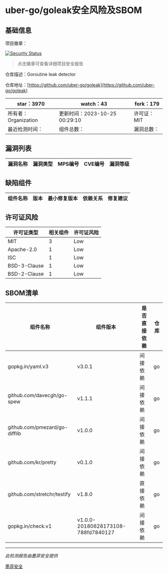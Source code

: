 # uber-go/goleak安全风险及SBOM

## 基础信息

项目徽章：

[![Security Status](https://www.murphysec.com/platform3/v31/badge/1723766962470735872.svg)](https://www.murphysec.com/console/report/1722320224162705408/1723766962470735872)

> 点击徽章可查看详细项目安全报告

仓库描述：Goroutine leak detector

仓库地址：[https://github.com/uber-go/goleak](https://github.com/uber-go/goleak)

| star：3970 | watch：43 | fork：179 |
| ----------- | -------------- | ------------ |
| 所有者：Organization | 更新时间：2023-10-25 00:29:10 | 许可证：MIT |
| 最近检测时间： | 组件总数： | 漏洞总数： |




## 漏洞列表

| 漏洞名称 | 漏洞类型 | MPS编号 | CVE编号 | 漏洞等级 |
| ------- | ------ | ------- | ------ | ----- |





## 缺陷组件

| 组件名称 | 版本 | 最小修复版本 | 依赖关系 | 修复建议 |
| -------- | ---- | ------------ | -------- | -------- |





## 许可证风险

| 许可证类型 | 相关组件 | 许可证风险 |
| ---------- | -------- | ---------- |
|MIT|3|Low|
|Apache-2.0|1|Low|
|ISC|1|Low|
|BSD-3-Clause|1|Low|
|BSD-2-Clause|1|Low|




## SBOM清单

| 组件名称 | 组件版本 | 是否直接依赖 | 仓库 |
| -------- | -------- | ------------ | ---- |
|gopkg.in/yaml.v3|v3.0.1|间接依赖|go|
|github.com/davecgh/go-spew|v1.1.1|间接依赖|go|
|github.com/pmezard/go-difflib|v1.0.0|间接依赖|go|
|github.com/kr/pretty|v0.1.0|间接依赖|go|
|github.com/stretchr/testify|v1.8.0|直接依赖|go|
|gopkg.in/check.v1|v1.0.0-20180628173108-788fd7840127|间接依赖|go|


------

*此检测报告由墨菲安全提供*

[墨菲安全](www.murphysec.com)